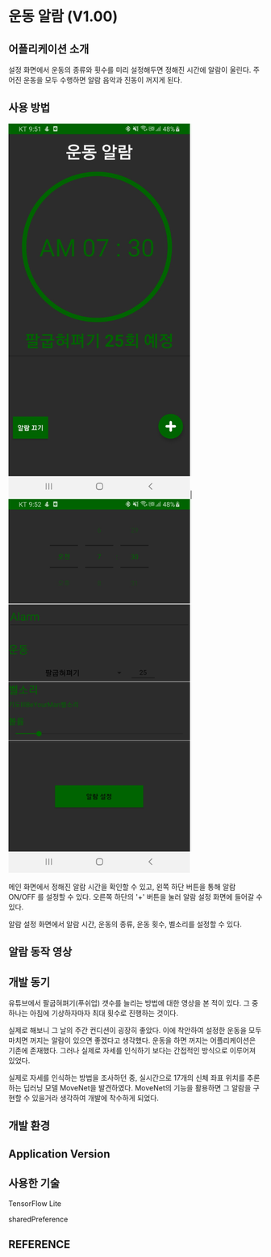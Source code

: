 # 운동 알람 (V1.00)


## 어플리케이션 소개
설정 화면에서 운동의 종류와 횟수를 미리 설정해두면 정해진 시간에 알람이 울린다. 주어진 운동을 모두 수행하면 알람 음악과 진동이 꺼지게 된다.

## 사용 방법
<img src="https://github.com/donghyun128/Fitness-Alarm/blob/8516b9a35f43ea87f3a74ce85f970f30b25e44d4/screenshots/%EB%A9%94%EC%9D%B8%ED%99%94%EB%A9%B4.jpg" width="360" height="740">|<img src="https://github.com/donghyun128/Fitness-Alarm/blob/8516b9a35f43ea87f3a74ce85f970f30b25e44d4/screenshots/%EC%95%8C%EB%9E%8C%20%EC%84%A4%EC%A0%95%20%ED%99%94%EB%A9%B4.jpg" width="360" height="740">

메인 화면에서 정해진 알람 시간을 확인할 수 있고, 왼쪽 하단 버튼을 통해 알람 ON/OFF 를 설정할 수 있다. 오른쪽 하단의 '+' 버튼을 눌러 알람 설정 화면에 들어갈 수 있다.

알람 설정 화면에서 알람 시간, 운동의 종류, 운동 횟수, 벨소리를 설정할 수 있다. 

## 알람 동작 영상

## 개발 동기
유튜브에서 팔굽혀펴기(푸쉬업) 갯수를 늘리는 방법에 대한 영상을 본 적이 있다. 그 중 하나는 아침에 기상하자마자 최대 횟수로 진행하는 것이다.

실제로 해보니 그 날의 주간 컨디션이 굉장히 좋았다. 이에 착안하여 설정한 운동을 모두 마치면 꺼지는 알람이 있으면 좋겠다고 생각했다.
운동을 하면 꺼지는 어플리케이션은 기존에 존재했다. 그러나 실제로 자세를 인식하기 보다는 간접적인 방식으로 이루어져 있었다.

실제로 자세를 인식하는 방법을 조사하던 중, 실시간으로 17개의 신체 좌표 위치를 추론하는 딥러닝 모델 MoveNet을 발견하였다.
MoveNet의 기능을 활용하면 그 알람을 구현할 수 있을거라 생각하여 개발에 착수하게 되었다.

## 개발 환경

## Application Version

## 사용한 기술  
TensorFlow Lite

sharedPreference

## REFERENCE
